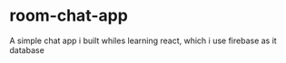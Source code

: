 # room-chat-app
 A simple chat app i built whiles learning react, which i use firebase as it database 
